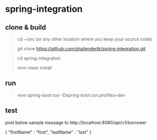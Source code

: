 # spring-integration

## clone & build

> cd ~/src (or any other location where you keep your source code)

> git clone https://github.com/shailendertk/spring-integration.git

> cd spring-integration

> mvn clean install 

## run

> mvn spring-boot:run -Dspring-boot.run.profiles=dev

## test

post below sample message to http://localhost:8080/api/v1/borrower

{
	"firstName" : "first",
	"lastName" : "last"
}